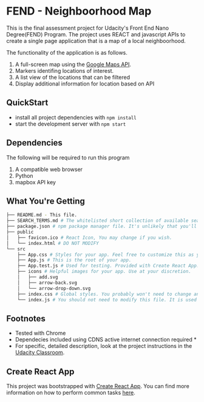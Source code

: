 # FEND - Neighboorhood Map

This is the final assessment project for Udacity's Front End Nano Degree(FEND) Program.
The project uses REACT and javascript APIs to create a single page application that is a map of a local neighboorhood.

The functionality of the application is as follows.
1. A full-screen map using the [Google Maps API](https://cloud.google.com/maps-platform/).
2. Markers identifing locations of interest.
3. A list view of the locations that can be filtered
4. Display additional information for location based on API

## QuickStart

* install all project dependencies with `npm install`
* start the development server with `npm start`

## Dependencies

The following will be required to run this program

1. A compatible web browser
2. Python
3. mapbox API key

## What You're Getting
```bash
├── README.md - This file.
├── SEARCH_TERMS.md # The whitelisted short collection of available search terms for you to use with your app.
├── package.json # npm package manager file. It's unlikely that you'll need to modify this.
├── public
│   ├── favicon.ico # React Icon, You may change if you wish.
│   └── index.html # DO NOT MODIFY
└── src
    ├── App.css # Styles for your app. Feel free to customize this as you desire.
    ├── App.js # This is the root of your app. 
    ├── App.test.js # Used for testing. Provided with Create React App.
    ├── icons # Helpful images for your app. Use at your discretion.
    │   ├── add.svg
    │   ├── arrow-back.svg
    │   └── arrow-drop-down.svg
    ├── index.css # Global styles. You probably won't need to change anything here.
    └── index.js # You should not need to modify this file. It is used for DOM rendering only.
```

## Footnotes

* Tested with Chrome
* Dependecies included using CDNS active internet connection required *
* For specific, detailed description, look at the project instructions in the [Udacity Classroom](https://classroom.udacity.com/).

## Create React App

This project was bootstrapped with [Create React App](https://github.com/facebookincubator/create-react-app). You can find more information on how to perform common tasks [here](https://github.com/facebookincubator/create-react-app/blob/master/packages/react-scripts/template/README.md).
